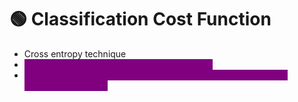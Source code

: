 # 🟢 Classification Cost Function

* Cross entropy technique
* <mark style="color:purple;background-color:purple;">**Binary classification ⇒  Binary cross entropy**</mark>
* <mark style="color:purple;background-color:purple;">**Multi class classification ⇒  Categorical cross entropy, Sparse categorical entropy**</mark>
